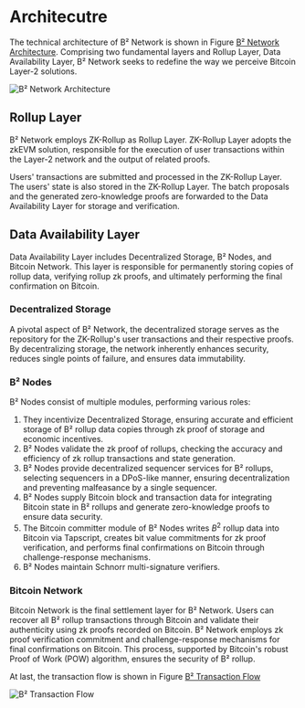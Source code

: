 # Architecutre

The technical architecture of B² Network is shown in Figure [B² Network Architecture](https://ipfs.io/ipfs/QmNavFvPfkxeW5nti9WbGw2eCpZksfhzwgomuc7DK9eQjy). Comprising two fundamental layers and Rollup Layer, Data Availability Layer, B² Network seeks to redefine the way we perceive Bitcoin Layer-2 solutions.

![B² Network Architecture](https://ipfs.io/ipfs/QmNavFvPfkxeW5nti9WbGw2eCpZksfhzwgomuc7DK9eQjy)

## Rollup Layer

B² Network employs ZK-Rollup as Rollup Layer. ZK-Rollup Layer adopts the zkEVM solution, responsible for the execution of user transactions within the Layer-2 network and the output of related proofs.

Users' transactions are submitted and processed in the ZK-Rollup Layer. The users' state is also stored in the ZK-Rollup Layer. The batch proposals and the generated zero-knowledge proofs are forwarded to the Data Availability Layer for storage and verification.

## Data Availability Layer

Data Availability Layer includes Decentralized Storage, B² Nodes, and Bitcoin Network. This layer is responsible for permanently storing copies of rollup data, verifying rollup zk proofs, and ultimately performing the final confirmation on Bitcoin.

### Decentralized Storage

A pivotal aspect of B² Network, the decentralized storage serves as the repository for the ZK-Rollup's user transactions and their respective proofs. By decentralizing storage, the network inherently enhances security, reduces single points of failure, and ensures data immutability.

### B² Nodes

B² Nodes consist of multiple modules, performing various roles: 
1. They incentivize Decentralized Storage, ensuring accurate and efficient storage of B² rollup data copies through zk proof of storage and economic incentives. 
2. B² Nodes validate the zk proof of rollups, checking the accuracy and efficiency of zk rollup transactions and state generation. 
3. B² Nodes provide decentralized sequencer services for B² rollups, selecting sequencers in a DPoS-like manner, ensuring decentralization and preventing malfeasance by a single sequencer. 
4. B² Nodes supply Bitcoin block and transaction data for integrating Bitcoin state in B² rollups and generate zero-knowledge proofs to ensure data security. 
5. The Bitcoin committer module of B² Nodes writes $B^{2}$ rollup data into Bitcoin via Tapscript, creates bit value commitments for zk proof verification, and performs final confirmations on Bitcoin through challenge-response mechanisms. 
6. B² Nodes maintain Schnorr multi-signature verifiers.

### Bitcoin Network

Bitcoin Network is the final settlement layer for B² Network. Users can recover all B² rollup transactions through Bitcoin and validate their authenticity using zk proofs recorded on Bitcoin. B² Network employs zk proof verification commitment and challenge-response mechanisms for final confirmations on Bitcoin. This process, supported by Bitcoin's robust Proof of Work (POW) algorithm, ensures the security of B² rollup.


At last, the transaction flow is shown in Figure [B² Transaction Flow](https://ipfs.io/ipfs/QmaWLXZXYttDJ5711JZGthYRQapYvHSJ7ujaheR2nimb4H)

![B² Transaction Flow](https://ipfs.io/ipfs/QmaWLXZXYttDJ5711JZGthYRQapYvHSJ7ujaheR2nimb4H)